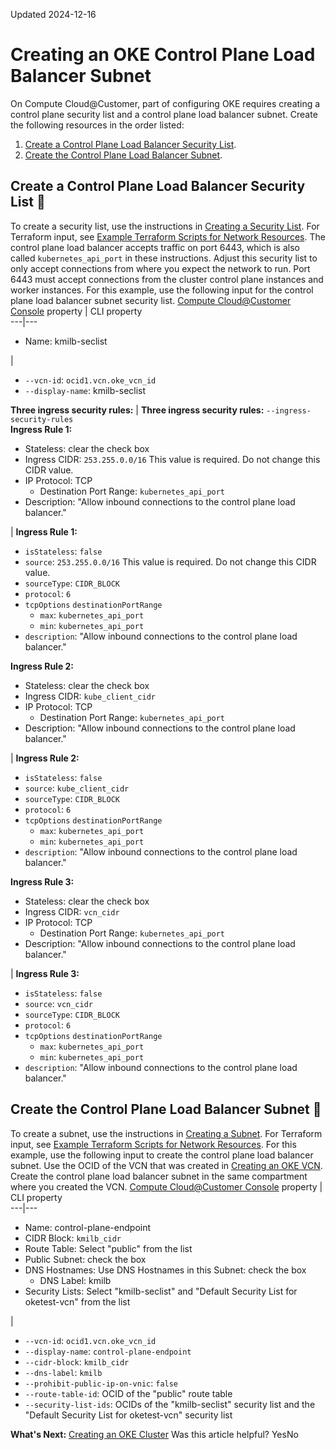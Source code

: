 Updated 2024-12-16
# Creating an OKE Control Plane Load Balancer Subnet
On Compute Cloud@Customer, part of configuring OKE requires creating a control plane security list and a control plane load balancer subnet.
Create the following resources in the order listed:
  1. [Create a Control Plane Load Balancer Security List](https://docs.oracle.com/en-us/iaas/compute-cloud-at-customer/topics/oke/creating-a-control-plane-load-balancer-subnet.htm#creating-a-control-plane-load-balancer-subnet__cp-lb-security-list).
  2. [Create the Control Plane Load Balancer Subnet](https://docs.oracle.com/en-us/iaas/compute-cloud-at-customer/topics/oke/creating-a-control-plane-load-balancer-subnet.htm#creating-a-control-plane-load-balancer-subnet__cp-lb-subnet).


## Create a Control Plane Load Balancer Security List 🔗 
To create a security list, use the instructions in [Creating a Security List](https://docs.oracle.com/en-us/iaas/compute-cloud-at-customer/topics/network/creating-a-security-list.htm#creating-a-security-list "On Compute Cloud@Customer, you can create a security list for a VCN."). For Terraform input, see [Example Terraform Scripts for Network Resources](https://docs.oracle.com/en-us/iaas/compute-cloud-at-customer/topics/oke/example-terraform-scripts-for-network-resources.htm#example-terraform-scripts-for-network-resources "On Compute Cloud@Customer, you can use Terraform scripts to automate the creation of OKE network resources.").
The control plane load balancer accepts traffic on port 6443, which is also called `kubernetes_api_port` in these instructions. Adjust this security list to only accept connections from where you expect the network to run. Port 6443 must accept connections from the cluster control plane instances and worker instances.
For this example, use the following input for the control plane load balancer subnet security list.
[Compute Cloud@Customer Console](https://docs.oracle.com/en-us/iaas/compute-cloud-at-customer/topics/overview/compute-cloud-customer-console.htm#accessing-the-console "Use the Compute Cloud@Customer Console to create and manage compute, storage and other resources on a Compute Cloud@Customer infrastructure.") property |  CLI property  
---|---  
  * Name: kmilb-seclist

| 
  * `--vcn-id`: `ocid1.vcn.oke_vcn_id`
  * `--display-name`: kmilb-seclist

  
**Three ingress security rules:** |  **Three ingress security rules:** `--ingress-security-rules`  
**Ingress Rule 1:**
  * Stateless: clear the check box
  * Ingress CIDR: `253.255.0.0/16` This value is required. Do not change this CIDR value.
  * IP Protocol: TCP
    * Destination Port Range: `kubernetes_api_port`
  * Description: "Allow inbound connections to the control plane load balancer."

|  **Ingress Rule 1:**
  * `isStateless`: `false`
  * `source`: `253.255.0.0/16` This value is required. Do not change this CIDR value.
  * `sourceType`: `CIDR_BLOCK`
  * `protocol`: `6`
  * `tcpOptions` `destinationPortRange`
    * `max`: `kubernetes_api_port`
    * `min`: `kubernetes_api_port`
  * `description`: "Allow inbound connections to the control plane load balancer."

  
**Ingress Rule 2:**
  * Stateless: clear the check box
  * Ingress CIDR: `kube_client_cidr`
  * IP Protocol: TCP
    * Destination Port Range: `kubernetes_api_port`
  * Description: "Allow inbound connections to the control plane load balancer."

|  **Ingress Rule 2:**
  * `isStateless`: `false`
  * `source`: `kube_client_cidr`
  * `sourceType`: `CIDR_BLOCK`
  * `protocol`: `6`
  * `tcpOptions` `destinationPortRange`
    * `max`: `kubernetes_api_port`
    * `min`: `kubernetes_api_port`
  * `description`: "Allow inbound connections to the control plane load balancer."

  
**Ingress Rule 3:**
  * Stateless: clear the check box
  * Ingress CIDR: `vcn_cidr`
  * IP Protocol: TCP
    * Destination Port Range: `kubernetes_api_port`
  * Description: "Allow inbound connections to the control plane load balancer."

|  **Ingress Rule 3:**
  * `isStateless`: `false`
  * `source`: `vcn_cidr`
  * `sourceType`: `CIDR_BLOCK`
  * `protocol`: `6`
  * `tcpOptions` `destinationPortRange`
    * `max`: `kubernetes_api_port`
    * `min`: `kubernetes_api_port`
  * `description`: "Allow inbound connections to the control plane load balancer."

  
## Create the Control Plane Load Balancer Subnet 🔗 
To create a subnet, use the instructions in [Creating a Subnet](https://docs.oracle.com/en-us/iaas/compute-cloud-at-customer/topics/network/creating-a-subnet.htm#creating-a-subnet "On Compute Cloud@Customer, a subnet is a subdivision of a VCN. For each VCN, you create one or more subnets."). For Terraform input, see [Example Terraform Scripts for Network Resources](https://docs.oracle.com/en-us/iaas/compute-cloud-at-customer/topics/oke/example-terraform-scripts-for-network-resources.htm#example-terraform-scripts-for-network-resources "On Compute Cloud@Customer, you can use Terraform scripts to automate the creation of OKE network resources."). 
For this example, use the following input to create the control plane load balancer subnet. Use the OCID of the VCN that was created in [Creating an OKE VCN](https://docs.oracle.com/en-us/iaas/compute-cloud-at-customer/topics/oke/creating-a-vcn-gateway-route-rule.htm#creating-a-vcn-gateway-route-rule "On Compute Cloud@Customer, to configure OKE, create a VCN, and a public route and a private route."). Create the control plane load balancer subnet in the same compartment where you created the VCN.
[Compute Cloud@Customer Console](https://docs.oracle.com/en-us/iaas/compute-cloud-at-customer/topics/overview/compute-cloud-customer-console.htm#accessing-the-console "Use the Compute Cloud@Customer Console to create and manage compute, storage and other resources on a Compute Cloud@Customer infrastructure.") property |  CLI property  
---|---  
  * Name: control-plane-endpoint
  * CIDR Block: `kmilb_cidr`
  * Route Table: Select "public" from the list
  * Public Subnet: check the box
  * DNS Hostnames: Use DNS Hostnames in this Subnet: check the box
    * DNS Label: kmilb
  * Security Lists: Select "kmilb-seclist" and "Default Security List for oketest-vcn" from the list

| 
  * `--vcn-id`: `ocid1.vcn.oke_vcn_id`
  * `--display-name`: `control-plane-endpoint`
  * `--cidr-block`: `kmilb_cidr`
  * `--dns-label`: `kmilb`
  * `--prohibit-public-ip-on-vnic`: `false`
  * `--route-table-id`: OCID of the "public" route table
  * `--security-list-ids`: OCIDs of the "kmilb-seclist" security list and the "Default Security List for oketest-vcn" security list

  
**What's Next:**
[Creating an OKE Cluster](https://docs.oracle.com/en-us/iaas/compute-cloud-at-customer/topics/oke/creating-a-kubernetes-cluster.htm#creating-a-kubernetes-cluster "Learn how to create OKE Clusters on Compute Cloud@Customer.")
Was this article helpful?
YesNo

